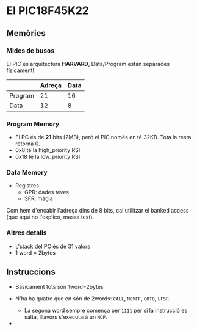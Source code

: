 # El PIC18F45K22

## Memòries
### Mides de busos
El PIC és arquitectura **HARVARD**, Data/Program estan separades físicament!

|         | Adreça | Data |
|---------|--------|------|
| Program | 21     | 16   |
| Data    | 12     | 8    |

### Program Memory
- El PC és de **21** bits (2MB), però el PIC només en té 32KB. Tota la resta retorna 0.
- 0x8 té la high_priority RSI
- 0x18 té la low_priority RSI

### Data Memory
- Registres
    - GPR: dades teves
    - SFR: màgia

Com hem d'encabir l'adreça dins de 8 bits, cal utilitzar el banked access (que aquì no l'explico, massa text).

### Altres detalls
- L'stack del PC és de 31 valors
- 1 word = 2bytes


## Instruccions
- Bàsicament tots són 1word=2bytes
- N'ha ha quatre que en són de 2words: `CALL`, `MOVFF`, `GOTO`, `LFSR`.
  - La segona word sempre comença per `1111` per si la instrucció es salta, lllavors s'executarà un `NOP`.
  
-  
